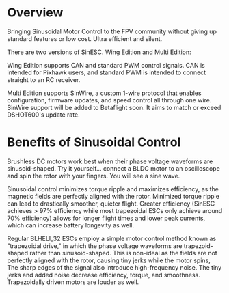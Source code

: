 # Overview
Bringing Sinusoidal Motor Control to the FPV community without giving up standard features or low cost. Ultra efficient and silent.

There are two versions of SinESC. Wing Edition and Multi Edition:

Wing Edition supports CAN and standard PWM control signals. CAN is intended for Pixhawk users, and standard PWM is intended to connect straight to an RC receiver.

Multi Edition supports SinWire, a custom 1-wire protocol that enables configuration, firmware updates, and speed control all through one wire.
SinWire support will be added to Betaflight soon. It aims to match or exceed DSHOT600's update rate.
# Benefits of Sinusoidal Control
Brushless DC motors work best when their phase voltage waveforms are sinusoid-shaped. Try it yourself... connect a BLDC motor to an oscilloscope and spin the rotor with your fingers. You will see a sine wave. 

Sinusoidal control minimizes torque ripple and maximizes efficiency, as the magnetic fields are perfectly aligned with the rotor. Minimized torque ripple can lead to drastically smoother, quieter flight. Greater efficiency (SinESC achieves > 97% efficiency while most trapezoidal ESCs only achieve around 70% efficiency) allows for longer flight times and lower peak currents, which can increase battery longevity as well.

Regular BLHELI_32 ESCs employ a simple motor control method known as "trapezoidal drive," in which the phase voltage waveforms are trapezoid-shaped rather than sinusoid-shaped. This is non-ideal as the fields are not perfectly aligned with the rotor, causing tiny jerks while the motor spins, The sharp edges of the signal also introduce high-frequency noise. The tiny jerks and added noise decrease efficiency, torque, and smoothness. Trapezoidally driven motors are louder as well.

